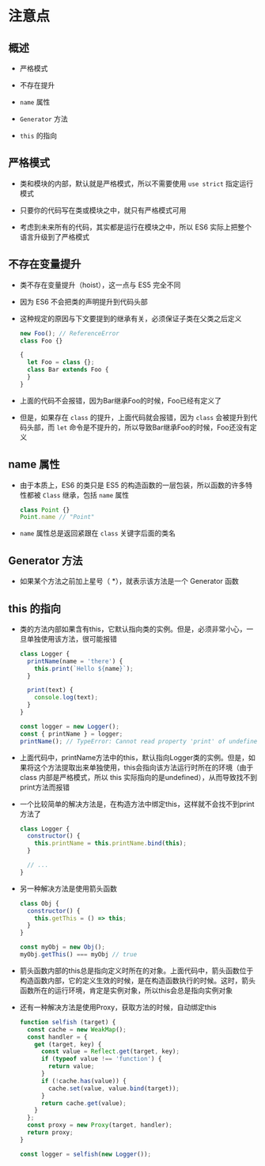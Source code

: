 # 注意点

## 概述

+ 严格模式

+ 不存在提升

+ `name` 属性

+ `Generator` 方法

+ `this` 的指向

## 严格模式

+ 类和模块的内部，默认就是严格模式，所以不需要使用 `use strict` 指定运行模式

+ 只要你的代码写在类或模块之中，就只有严格模式可用

+ 考虑到未来所有的代码，其实都是运行在模块之中，所以 ES6 实际上把整个语言升级到了严格模式

## 不存在变量提升

+ 类不存在变量提升（hoist），这一点与 ES5 完全不同

+ 因为 ES6 不会把类的声明提升到代码头部

+ 这种规定的原因与下文要提到的继承有关，必须保证子类在父类之后定义

    ```js
    new Foo(); // ReferenceError
    class Foo {}
    ```

    ```js
    {
      let Foo = class {};
      class Bar extends Foo {
      }
    }
    ```

+ 上面的代码不会报错，因为Bar继承Foo的时候，Foo已经有定义了

+ 但是，如果存在 `class` 的提升，上面代码就会报错，因为 `class` 会被提升到代码头部，而 `let` 命令是不提升的，所以导致Bar继承Foo的时候，Foo还没有定义

## name 属性

+ 由于本质上，ES6 的类只是 ES5 的构造函数的一层包装，所以函数的许多特性都被 `Class` 继承，包括 `name` 属性

    ```js
    class Point {}
    Point.name // "Point"
    ```

+ `name` 属性总是返回紧跟在 `class` 关键字后面的类名

## Generator 方法

+ 如果某个方法之前加上星号（ \*），就表示该方法是一个 Generator 函数

## this 的指向

+ 类的方法内部如果含有this，它默认指向类的实例。但是，必须非常小心，一旦单独使用该方法，很可能报错

    ```js
    class Logger {
      printName(name = 'there') {
        this.print(`Hello ${name}`);
      }

      print(text) {
        console.log(text);
      }
    }

    const logger = new Logger();
    const { printName } = logger;
    printName(); // TypeError: Cannot read property 'print' of undefined
    ```

+ 上面代码中，printName方法中的this，默认指向Logger类的实例。但是，如果将这个方法提取出来单独使用，this会指向该方法运行时所在的环境（由于 class 内部是严格模式，所以 this 实际指向的是undefined），从而导致找不到print方法而报错

+ 一个比较简单的解决方法是，在构造方法中绑定this，这样就不会找不到print方法了

    ```js
    class Logger {
      constructor() {
        this.printName = this.printName.bind(this);
      }

      // ...
    }
    ```

+ 另一种解决方法是使用箭头函数

    ```js
    class Obj {
      constructor() {
        this.getThis = () => this;
      }
    }

    const myObj = new Obj();
    myObj.getThis() === myObj // true
    ```

+ 箭头函数内部的this总是指向定义时所在的对象。上面代码中，箭头函数位于构造函数内部，它的定义生效的时候，是在构造函数执行的时候。这时，箭头函数所在的运行环境，肯定是实例对象，所以this会总是指向实例对象

+ 还有一种解决方法是使用Proxy，获取方法的时候，自动绑定this

    ```js
    function selfish (target) {
      const cache = new WeakMap();
      const handler = {
        get (target, key) {
          const value = Reflect.get(target, key);
          if (typeof value !== 'function') {
            return value;
          }
          if (!cache.has(value)) {
            cache.set(value, value.bind(target));
          }
          return cache.get(value);
        }
      };
      const proxy = new Proxy(target, handler);
      return proxy;
    }

    const logger = selfish(new Logger());
    ```
